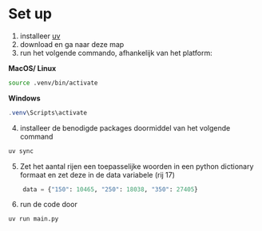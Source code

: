 # Set up
1. installeer [uv](https://docs.astral.sh/uv/getting-started/installation/)
2. download en ga naar deze map
3. run het volgende commando, afhankelijk van het platform:

**MacOS/ Linux**
```sh
source .venv/bin/activate
```
**Windows**
```powershell
.venv\Scripts\activate
```

4. installeer de benodigde packages doormiddel van het volgende command

```sh
uv sync
```

5. Zet het aantal rijen een toepasselijke woorden in een python dictionary formaat en zet deze in de data variabele (rij 17)

```python
    data = {"150": 10465, "250": 18038, "350": 27405}  
```

6. run de code door
```sh
uv run main.py
```

